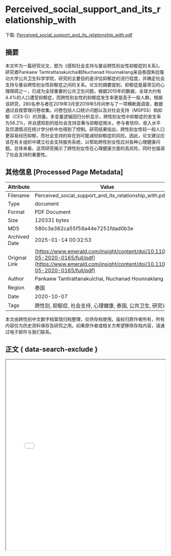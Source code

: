 # Perceived_social_support_and_its_relationship_with

<!-- tcd_download_link -->
下载: <a href="Perceived_social_support_and_its_relationship_with.pdf" download>Perceived_social_support_and_its_relationship_with.pdf</a>
<!-- tcd_download_link_end -->

## 摘要

<!-- tcd_abstract -->
本文件为一篇研究论文，题为《感知社会支持与曼谷跨性别女性抑郁症的关系》。研究者Pankaew Tantirattanakulchai和Nuchanad Hounnaklang来自泰国朱拉隆功大学公共卫生科学学院，研究的主要目的是评估抑郁症的流行程度，并确定社会支持与曼谷跨性别女性抑郁症之间的关系。论文的摘要提到，抑郁症是最常见的心理障碍之一，已成为全球重要的公共卫生问题。根据2015年的数据，全球大约有4.4%的人口遭受抑郁症，而跨性别女性的抑郁症发生率更是高于一般人群。根据该研究，280名参与者在2019年3月至2019年5月间参与了一项横断面调查，数据通过自我管理问卷收集。问卷包括人口统计问题以及对社会支持（MSPSS）和抑郁（CES-D）的测量。多变量逻辑回归分析显示，跨性别女性中抑郁症的发生率为58.2%，并且感知到的低社会支持显著与抑郁症相关。参与者信仰、收入水平及饮酒情况在统计学分析中也得到了控制。研究结果指出，跨性别女性较一般人口更容易经历抑郁，而社会支持的存在则可能减轻抑郁症的风险。因此，论文建议应该在有关组织中建立社会支持服务系统，以帮助跨性别女性应对各种心理健康问题。总体来看，这项研究揭示了跨性别女性在心理健康方面的高风险，同时也强调了社会支持的重要性。

<!-- tcd_abstract_end -->

## 其他信息 [Processed Page Metadata]

| Attribute       | Value                                  |
|-----------------|----------------------------------------|
| Filename        | Perceived_social_support_and_its_relationship_with.pdf                             |
| Type            | document                                 |
| Format          | PDF Document                               |
| Size            | 120331 bytes                           |
| MD5             | 580c3e382ca55f58a44e7251fdad0b3e                                  |
| Archived Date   | 2025-01-14 00:32:53                             |
| Original Link   | [https://www.emerald.com/insight/content/doi/10.1108/jhr-05-2020-0165/full/pdf](https://www.emerald.com/insight/content/doi/10.1108/jhr-05-2020-0165/full/pdf)                         |
| Author          | Pankaew Tantirattanakulchai, Nuchanad Hounnaklang                               |
| Region          | 泰国                               |
| Date            | 2020-10-07                                 |
| Tags            | 跨性别, 抑郁症, 社会支持, 心理健康, 泰国, 公共卫生, 研究论文                                 |

本文由跨性别中文数字档案馆归档整理，仅供存档使用。版权归原作者所有，所有内容仅为历史资料保存及研究之用。如果原作者或相关方希望移除存档内容，请通过电子邮件与我们联系。

## 正文 { data-search-exclude }

<!-- tcd_main_text -->
<iframe src="../Perceived_social_support_and_its_relationship_with.pdf" width="100%" height="600px">
    <p>无法显示PDF，请下载查看。</p>
</iframe>
<!-- tcd_main_text_end -->

